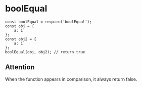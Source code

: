 # boolEqual
```
const boolEqual = require('boolEqual');
const obj = {
    a: 1
};
const obj2 = {
    a: 1
};
boolEqual(obj, obj2); // return true
```
## Attention
When the function appears in comparison, it always return false. 
